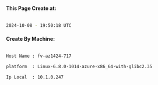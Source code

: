 
   
#### This Page Create at:

```bash

2024-10-08 - 19:50:18 UTC

```

#### Create By Machine:

```bash

Host Name : fv-az1424-717

platform  : Linux-6.8.0-1014-azure-x86_64-with-glibc2.35

Ip Local  : 10.1.0.247

```

